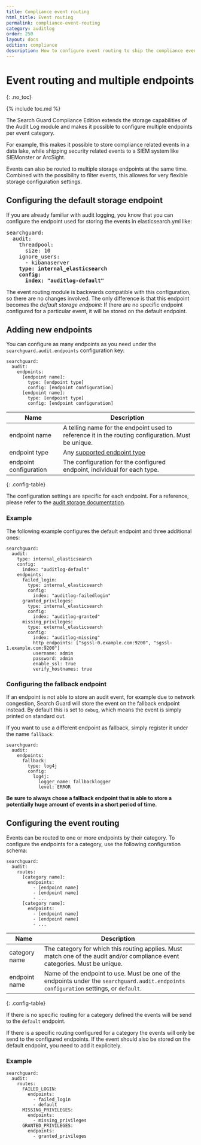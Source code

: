 ```yaml
---
title: Compliance event routing
html_title: Event routing
permalink: compliance-event-routing
category: auditlog
order: 250
layout: docs
edition: compliance
description: How to configure event routing to ship the compliance events to their correct storage destination
---
```

<!---
Copyright 2020 floragunn GmbH
-->

# Event routing and multiple endpoints
{: .no_toc}

{% include toc.md %}

The Search Guard Compliance Edition extends the storage capabilities of the Audit Log module and makes it possible to configure multiple endpoints per event category.

For example, this makes it possible to store compliance related events in a data lake, while shipping security related events to a SIEM system like SIEMonster or ArcSight.

Events can also be routed to multiple storage endpoints at the same time. Combined with the possibility to filter events, this allowes for very flexible storage configuration settings.

## Configuring the default storage endpoint

If you are already familiar with audit logging, you know that you can configure the endpoint used for storing the events in elasticsearch.yml like:

<pre>
searchguard:
  audit:
    threadpool:
      size: 10
    ignore_users:
      - kibanaserver
    <b>type: internal_elasticsearch
    config:
      index: "auditlog-default"</b>
</pre>

The event routing module is backwards compatible with this configuration, so there are no changes involved. The only difference is that this endpoint becomes the *default storage endpoint*: If there are no specific endpoint configured for a particular event, it will be stored on the default endpoint.

## Adding new endpoints

You can configure as many endpoints as you need under the `searchguard.audit.endpoints` configuration key:

```
searchguard:
  audit:
    endpoints:
      [endpoint name]:
        type: [endpoint type]
        config: [endpoint configuration]
      [endpoint name]:
        type: [endpoint type]
        config: [endpoint configuration]
```

| Name | Description |
|---|---|
| endpoint name | A telling name for the endpoint used to reference it in the routing configuration. Must be unique.|
| endpoint type | Any [supported endpoint type](auditlogging_storage.md) |
| endpoint configuration | The configuration for the configured endpoint, individual for each type. |
{: .config-table}

The configuration settings are specific for each endpoint. For a reference, please refer to the [audit storage documentation](auditlogging_storage.md).

### Example

The following example configures the default endpoint and three additional ones:

```
searchguard:
  audit:
    type: internal_elasticsearch
    config:
      index: "auditlog-default"
    endpoints:
      failed_login:
        type: internal_elasticsearch
        config:
          index: "auditlog-failedlogin"
      granted_privileges:
        type: internal_elasticsearch
        config:
          index: "auditlog-granted"
      missing_privileges:
        type: external_elasticsearch
        config:
          index: "auditlog-missing"
          http_endpoints: ["sgssl-0.example.com:9200", "sgssl-1.example.com:9200"]
          username: admin
          password: admin
          enable_ssl: true
          verify_hostnames: true
```

### Configuring the fallback endpoint

If an endpoint is not able to store an audit event, for example due to network congestion, Search Guard will store the event on the fallback endpoint instead. By default this is set to `debug`, which means the event is simply printed on standard out.

If you want to use a different endpoint as fallback, simply register it under the name `fallback`:

```
searchguard:
  audit:
    endpoints:
      fallback:
        type: log4j
        config:
          log4j:
            logger_name: fallbacklogger
            level: ERROR
```

**Be sure to always chose a fallback endpoint that is able to store a potentially huge amount of events in a short period of time.** 

## Configuring the event routing

Events can be routed to one or more endpoints by their category. To configure the endpoints for a category, use the following configuration schema:

```
searchguard:
  audit:
    routes:
      [category name]:
        endpoints:
          - [endpoint name]
          - [endpoint name]
          - ...
      [category name]:
        endpoints:
          - [endpoint name]
          - [endpoint name]
          - ...
```

| Name | Description |
|---|---|
| category name | The category for which this routing applies. Must match one of the audit and/or compliance event categories. Must be unique.|
| endpoint name | Name of the endpoint to use. Must be one of the endpoints under the `searchguard.audit.endpoints configuration` settings, or `default`.|
{: .config-table}

If there is no specific routing for a category defined the events will be send to the `default` endpoint.

If there is a specific routing configured for a category the events will only be send to the configured endpoints. If the event should also be stored on the default endpoint, you need to add it explicitely.

### Example

```
searchguard:
  audit:
    routes:
      FAILED_LOGIN:
        endpoints:
          - failed_login
          - default
      MISSING_PRIVILEGES:
        endpoints:
          - missing_privileges
      GRANTED_PRIVILEGES:
        endpoints:
          - granted_privileges
```